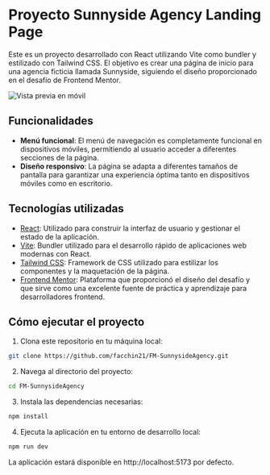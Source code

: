 # Proyecto Sunnyside Agency Landing Page

Este es un proyecto desarrollado con React utilizando Vite como bundler y estilizado con Tailwind CSS. El objetivo es crear una página de inicio para una agencia ficticia llamada Sunnyside, siguiendo el diseño proporcionado en el desafío de Frontend Mentor.

![Vista previa en móvil](https://raw.githubusercontent.com/facchin21/FM-SunnysideAgency/main/assets/130471266/bc345dc7-e7a8-40fc-bd73-33ce452db0ed.gif)

## Funcionalidades

- **Menú funcional**: El menú de navegación es completamente funcional en dispositivos móviles, permitiendo al usuario acceder a diferentes secciones de la página.
- **Diseño responsivo**: La página se adapta a diferentes tamaños de pantalla para garantizar una experiencia óptima tanto en dispositivos móviles como en escritorio.

## Tecnologías utilizadas

- [React](https://reactjs.org/): Utilizado para construir la interfaz de usuario y gestionar el estado de la aplicación.
- [Vite](https://vitejs.dev/): Bundler utilizado para el desarrollo rápido de aplicaciones web modernas con React.
- [Tailwind CSS](https://tailwindcss.com/): Framework de CSS utilizado para estilizar los componentes y la maquetación de la página.
- [Frontend Mentor](https://www.frontendmentor.io/): Plataforma que proporcionó el diseño del desafío y que sirve como una excelente fuente de práctica y aprendizaje para desarrolladores frontend.

## Cómo ejecutar el proyecto

1. Clona este repositorio en tu máquina local:

```bash
git clone https://github.com/facchin21/FM-SunnysideAgency.git
```
2. Navega al directorio del proyecto:

```bash
cd FM-SunnysideAgency
```
3. Instala las dependencias necesarias:
```bash
npm install
```
4. Ejecuta la aplicación en tu entorno de desarrollo local:
```bash
npm run dev
```
La aplicación estará disponible en http://localhost:5173 por defecto.

